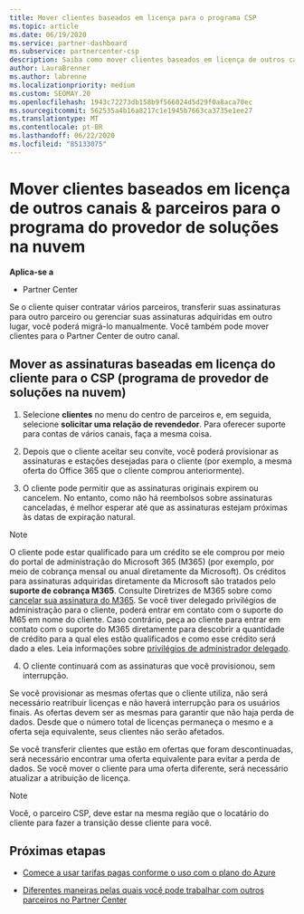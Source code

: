 ```yaml
---
title: Mover clientes baseados em licença para o programa CSP
ms.topic: article
ms.date: 06/19/2020
ms.service: partner-dashboard
ms.subservice: partnercenter-csp
description: Saiba como mover clientes baseados em licença de outros canais ou outro parceiro para o programa CSP (provedor de soluções na nuvem) no Partner Center.
author: LauraBrenner
ms.author: labrenne
ms.localizationpriority: medium
ms.custom: SEOMAY.20
ms.openlocfilehash: 1943c72273db158b9f566024d5d29f0a8aca70ec
ms.sourcegitcommit: 562535a4b16a8217c1e1945b7663ca3735e1ee27
ms.translationtype: MT
ms.contentlocale: pt-BR
ms.lasthandoff: 06/22/2020
ms.locfileid: "85133075"
---
```

# <a name="move-license-based-customers-from-other-channels--partners-to-the-cloud-solution-provider-program"></a>Mover clientes baseados em licença de outros canais & parceiros para o programa do provedor de soluções na nuvem

**Aplica-se a**

-  Partner Center

Se o cliente quiser contratar vários parceiros, transferir suas assinaturas para outro parceiro ou gerenciar suas assinaturas adquiridas em outro lugar, você poderá migrá-lo manualmente. Você também pode mover clientes para o Partner Center de outro canal.

## <a name="move-your-customers-license-based-subscriptions-to-the-cloud-solution-provider-program-csp"></a>Mover as assinaturas baseadas em licença do cliente para o CSP (programa de provedor de soluções na nuvem)

1. Selecione **clientes** no menu do centro de parceiros e, em seguida, selecione **solicitar uma relação de revendedor**. Para oferecer suporte para contas de vários canais, faça a mesma coisa.

2. Depois que o cliente aceitar seu convite, você poderá provisionar as assinaturas e estações desejadas para o cliente (por exemplo, a mesma oferta do Office 365 que o cliente comprou anteriormente).

3. O cliente pode permitir que as assinaturas originais expirem ou cancelem. No entanto, como não há reembolsos sobre assinaturas canceladas, é melhor esperar até que as assinaturas estejam próximas às datas de expiração natural.

>[!NOTE]
>O cliente pode estar qualificado para um crédito se ele comprou por meio do portal de administração do Microsoft 365 (M365) (por exemplo, por meio de cobrança mensal ou anual diretamente da Microsoft). Os créditos para assinaturas adquiridas diretamente da Microsoft são tratados pelo **suporte de cobrança M365**. Consulte Diretrizes de M365 sobre como [cancelar sua assinatura do M365](https://docs.microsoft.com/microsoft-365/commerce/subscriptions/cancel-your-subscription). Se você tiver delegado privilégios de administração para o cliente, poderá entrar em contato com o suporte do M65 em nome do cliente. Caso contrário, peça ao cliente para entrar em contato com o suporte do M365 diretamente para descobrir a quantidade de crédito para a qual eles estão qualificados e como esse crédito será dado a eles. Leia informações sobre [privilégios de administrador delegado](customers-revoke-admin-privileges). 

4. O cliente continuará com as assinaturas que você provisionou, sem interrupção.

Se você provisionar as mesmas ofertas que o cliente utiliza, não será necessário reatribuir licenças e não haverá interrupção para os usuários finais. As ofertas devem ser as mesmas para garantir que não haja perda de dados. Desde que o número total de licenças permaneça o mesmo e a oferta seja equivalente, seus clientes não serão afetados.

Se você transferir clientes que estão em ofertas que foram descontinuadas, será necessário encontrar uma oferta equivalente para evitar a perda de dados. Se você mover o cliente para uma oferta diferente, será necessário atualizar a atribuição de licença.

>[!NOTE]
>Você, o parceiro CSP, deve estar na mesma região que o locatário do cliente para fazer a transição desse cliente para você.

## <a name="next-steps"></a>Próximas etapas

- [Comece a usar tarifas pagas conforme o uso com o plano do Azure](azure-plan-get-started.md)
 
- [Diferentes maneiras pelas quais você pode trabalhar com outros parceiros no Partner Center](work-with-other-partners.md)


